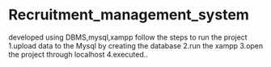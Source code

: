 # Recruitment_management_system
developed using DBMS,mysql,xampp
follow the steps to run the project
1.upload data to the Mysql by creating the database
2.run the xampp
3.open the project through localhost
4.executed..
